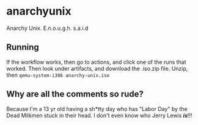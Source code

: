 # anarchyunix
Anarchy Unix. E.n.o.u.g.h. s.a.i.d
## Running
If the workflow works, then go to actions, and click one of the runs that worked. Then look under artifacts, and download the .iso.zip file. Unzip, then `qemu-system-i386 anarchy-unix.iso`
## Why are all the comments so rude?
Because I'm a 13 yr old having a sh\*tty day who has "Labor Day" by the Dead Milkmen stuck in their head. I don't even know who Jerry Lewis ***is***!!!
